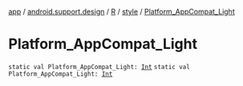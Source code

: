 [app](../../../index.md) / [android.support.design](../../index.md) / [R](../index.md) / [style](index.md) / [Platform_AppCompat_Light](.)

# Platform_AppCompat_Light

`static val Platform_AppCompat_Light: `[`Int`](https://kotlinlang.org/api/latest/jvm/stdlib/kotlin/-int/index.html)
`static val Platform_AppCompat_Light: `[`Int`](https://kotlinlang.org/api/latest/jvm/stdlib/kotlin/-int/index.html)